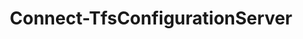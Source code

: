 ﻿---
title: Connect-TfsConfigurationServer
breadcrumbs: [ "Connection" ]
parent: "Connection"
description: "Connects to a configuration server."
remarks: "A TFS Configuration Server represents the server that is running Team Foundation Server. On a database level, it is represented by the Tfs_Configuration database. Operations that should be performed on a server level (such as setting server-level permissions) require a connection to a TFS configuration server. Internally, this connection is represented by an instance of the Microsoft.TeamFoundation.Client.TfsConfigurationServer. NOTE: Currently it is only supported in Windows PowerShell."
parameterSets: 
  "_All_": [ AccessToken, Cached, Credential, Interactive, Passthru, Password, Server, UserName ] 
  "Cached credentials":  
    Server: 
      type: "object"  
      position: "0"  
      required: true  
    Cached: 
      type: "SwitchParameter"  
      required: true  
    Passthru: 
      type: "SwitchParameter"  
  "User name and password":  
    Server: 
      type: "object"  
      position: "0"  
      required: true  
    UserName: 
      type: "string"  
      position: "1"  
      required: true  
    Password: 
      type: "SecureString"  
      position: "2"  
    Passthru: 
      type: "SwitchParameter"  
  "Credential object":  
    Server: 
      type: "object"  
      position: "0"  
      required: true  
    Credential: 
      type: "object"  
      required: true  
    Passthru: 
      type: "SwitchParameter"  
  "Personal Access Token":  
    Server: 
      type: "object"  
      position: "0"  
      required: true  
    AccessToken: 
      type: "string"  
      required: true  
    Passthru: 
      type: "SwitchParameter"  
  "Prompt for credential":  
    Server: 
      type: "object"  
      position: "0"  
      required: true  
    Interactive: 
      type: "SwitchParameter"  
    Passthru: 
      type: "SwitchParameter" 
parameters: 
  - name: "Server" 
    description: "Specifies either a URL/name of the Team Foundation Server to connect to, or a previously initialized TfsConfigurationServer object. When using a URL, it must be fully qualified. To connect to a Team Foundation Server instance by using its name, it must have been previously registered." 
    required: true 
    globbing: false 
    pipelineInput: "true (ByValue)" 
    position: 0 
    type: "object" 
  - name: "Cached" 
    description: "Specifies that cached (default) credentials should be used when possible/available." 
    required: true 
    globbing: false 
    type: "SwitchParameter" 
    defaultValue: "False" 
  - name: "UserName" 
    description: "Specifies a user name for authentication modes (such as Basic) that support username/password-based credentials. Must be used in conjunction with the -Password argument" 
    required: true 
    globbing: false 
    position: 1 
    type: "string" 
  - name: "Password" 
    description: "Specifies a password for authentication modes (such as Basic) that support username/password-based credentials. Must be used in conjunction with the -UserName argument" 
    globbing: false 
    position: 2 
    type: "SecureString" 
  - name: "Credential" 
    description: "Specifies a user account that has permission to perform this action. To provide a user name and password, a Personal Access Token, and/or to open a input dialog to enter your credentials, call Get-TfsCredential with the appropriate arguments and pass its return to this argument." 
    required: true 
    globbing: false 
    type: "object" 
  - name: "AccessToken" 
    description: "Specifies a personal access token, used as an alternate credential, to authenticate to Azure DevOps" 
    required: true 
    globbing: false 
    type: "string" 
    aliases: [ Pat,PersonalAccessToken ] 
  - name: "Pat" 
    description: "Specifies a personal access token, used as an alternate credential, to authenticate to Azure DevOpsThis is an alias of the AccessToken parameter." 
    required: true 
    globbing: false 
    type: "string" 
    aliases: [ Pat,PersonalAccessToken ] 
  - name: "PersonalAccessToken" 
    description: "Specifies a personal access token, used as an alternate credential, to authenticate to Azure DevOpsThis is an alias of the AccessToken parameter." 
    required: true 
    globbing: false 
    type: "string" 
    aliases: [ Pat,PersonalAccessToken ] 
  - name: "Interactive" 
    description: "Prompts for user credentials. Can be used for any Team Foundation Server or Azure DevOps account - the proper login dialog is automatically selected. Should only be used in an interactive PowerShell session (i.e., a PowerShell terminal window), never in an unattended script (such as those executed during an automated build). Currently it is only supported in Windows PowerShell." 
    globbing: false 
    type: "SwitchParameter" 
    defaultValue: "False" 
  - name: "Passthru" 
    description: "Returns the results of the command. By default, this cmdlet does not generate any output." 
    globbing: false 
    type: "SwitchParameter" 
    defaultValue: "False"
inputs: 
  - type: "System.Object" 
    description: "Specifies either a URL/name of the Team Foundation Server to connect to, or a previously initialized TfsConfigurationServer object. When using a URL, it must be fully qualified. To connect to a Team Foundation Server instance by using its name, it must have been previously registered."
outputs: 
  - type: "Microsoft.TeamFoundation.Client.TfsConfigurationServer" 
    description: 
notes: 
relatedLinks: 
  - text: "Online Version:" 
    uri: "https://tfscmdlets.dev/Cmdlets/Connection/Connect-TfsConfigurationServer"
aliases: 
examples: 
  - title: "----------  EXAMPLE 1  ----------" 
    code: "PS> Connect-TfsConfigurationServer -Server http://vsalm:8080/tfs" 
    remarks: "Connects to the TFS server specified by the URL in the Server argument" 
  - title: "----------  EXAMPLE 2  ----------" 
    code: "PS> Connect-TfsConfigurationServer -Server vsalm" 
    remarks: "Connects to a previously registered TFS server by its user-defined name \"vsalm\". For more information, see Get-TfsRegisteredConfigurationServer"
---
